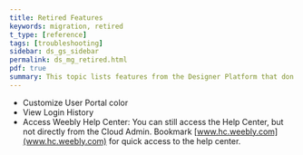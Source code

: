 ```yaml
---
title: Retired Features
keywords: migration, retired
t_type: [reference]
tags: [troubleshooting]
sidebar: ds_gs_sidebar
permalink: ds_mg_retired.html
pdf: true
summary: This topic lists features from the Designer Platform that don't exist in Cloud Admin.
---
```

* Customize User Portal color
* View Login History
* Access Weebly Help Center: You can still access the Help Center, but not directly from the Cloud Admin. Bookmark [www.hc.weebly.com](www.hc.weebly.com) for quick access to the help center.

